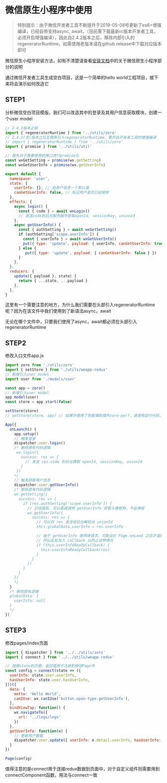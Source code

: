 # 微信原生小程序中使用

> 特别提示：由于微信开发者工具不断提升于2019-05-08号更新了es6+增强编译，已经自带支持async, await，（目前需下载最新rc版本开发者工具，必须开启增强编译），因此自2.4.2版本之后，移除内部引入的regeneratorRuntime，如需使用老版本请在github release中下载对应版本即可

微信原生小程序安装方法，如有不清楚请查看[安装文档](/INSTALL.md)中的关于微信原生小程序部分的说明

通过微信开发者工具生成空白项目，这是一个简单的hello world工程项目，接下来将会演示如何改造它

## STEP1

分析微信空白项目模版，我们可以改造其中的登录及其用户信息获取模块，创建一个user model

```js
// 2.4.2版本之前
import { regeneratorRuntime } from '../utils/zoro'
// 2.4.2(含)版本之后无需再引入regeneratorRuntime，需开启开发者工具的增强编译
// import { regeneratorRuntime } from '../utils/zoro'
import { promise } from '../utils/util'

// 首先对于需要使用的接口进行promise化
const wxGetSetting = promise(wx.getSetting)
const wxGetUserInfo = promise(wx.getUserInfo)

export default {
  namespace: 'user',
  state: {
    userInfo: {}, // 给用户信息一个默认值
    canGetUserInfo: false, // 标记用户是否已经授权
  }, 
  effects: {
    async login() {
      const { code } = await wxLogin()
      // 发送code到后台服务器中获取openId, sessionKey, unionId
    },
    async getUserInfo() {
      const { authSetting } = await wxGetSetting()
      if (authSetting['scope.userInfo']) {
        const { userInfo } = await wxGetUserInfo()
        put({ type: 'update', payload: { userInfo, canGetUserInfo: true } })
      } else {
         put({ type: 'update', payload: { canGetUserInfo: false } })
      }
    },
  },
  reducers: {
    update({ payload }, state) {
      return { ...state, ...payload }
    },
  },
}
```

这里有一个需要注意的地方，为什么我们需要在头部引入regeneratorRuntime呢？因为在该文件中我们使用到了新语法async，await

无论在哪个文件中，只要我们使用了async，await都必须在头部引入regeneratorRuntime

## STEP2

 修改入口文件app.js

```js
import zoro from './utils/zoro'
import { setStore } from './utils/weapp-redux'
// 新增引入user model
import user from './models/user'

const app = zoro()
// 新增引入user model
app.model(user)
const store = app.start(false)

setStore(store)
// setStore(store, app) // 如果你使用了性能辅助插件zoro-perf，请使用这行代码，在发布时还原，并且移除perf插件相关的代码引用

App({
  onLaunch() {
    app.setup()
    // 触发登录
    dispatcher.user.login()
    /* 删除原有代码逻辑
     wx.login({
       success: res => {
         // 发送 res.code 到后台换取 openId, sessionKey, unionId
       }
     })
    */
    // 触发获取用户信息
    dispatcher.user.getUserInfo()
    /* 删除原有代码逻辑
    wx.getSetting({
      success: res => {
        if (res.authSetting['scope.userInfo']) {
          // 已经授权，可以直接调用 getUserInfo 获取头像昵称，不会弹框
          wx.getUserInfo({
            success: res => {
              // 可以将 res 发送给后台解码出 unionId
              this.globalData.userInfo = res.userInfo

              // 由于 getUserInfo 是网络请求，可能会在 Page.onLoad 之后才返回
              // 所以此处加入 callback 以防止这种情况
              if (this.userInfoReadyCallback) {
                this.userInfoReadyCallback(res)
              }
            }
          })
        }
      }
    })
    */
  }
  /* 删除原有逻辑
  globalData: {
    userInfo: null
  }
  */
})
```

## STEP3

修改pages/index页面

```js
import { dispatcher } from '../../utils/zoro'
import { connect } from '../../utils/weapp-redux'

// 链接state到页面，返回值用于注册到微信Page中
const config = connect(state => ({
  userInfo: state.user.userInfo,
  hasUserInfo: state.user.hasUserInfo,
}))({
  data: {
    motto: 'Hello World',
    canIUse: wx.canIUse('button.open-type.getUserInfo'),
  },
  bindViewTap: function() {
    wx.navigateTo({
      url: '../logs/logs'
    })
  },
  getUserInfo: function(e) {
    // 更新用户数据
    dispatcher.user.update({ userInfo: e.detail.userInfo, hasUserInfo: true })
  }
})

Page(config)
```

值得注意的是connect用于连接redux数据到页面中，对于自定义组件则需要用到connectComponent函数，用法与connect一致
